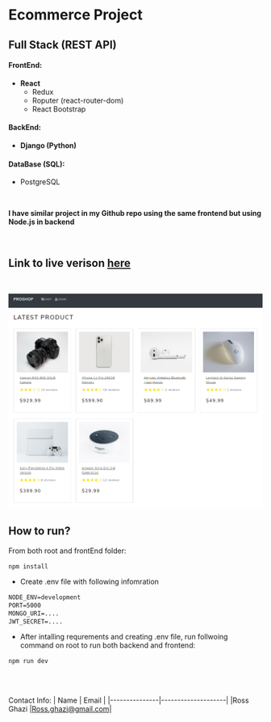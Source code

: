 # Ecommerce Project

## Full Stack (REST API)

#### FrontEnd:

- **React**
  - Redux
  - Roputer (react-router-dom)
  - React Bootstrap

#### BackEnd:

- **Django (Python)**

#### DataBase (SQL):

- PostgreSQL

<br />

**I have similar project in my Github repo using the same frontend but using Node.js in backend**

<br />

## Link to live verison [here](https://www.onlineshopsample.ca/)

<br />

![alt text](./resources\image\Preview.PNG)

## How to run?

From both root and frontEnd folder:

```
npm install
```

- Create .env file with following infomration

```
NODE_ENV=development
PORT=5000
MONGO_URI=....
JWT_SECRET=....
```

- After intalling requrements and creating .env file, run follwoing command on root to run both backend and frontend:

```
npm run dev
```

<br />
<br />

Contact Info:
| Name | Email |
|---------------|--------------------|
|Ross Ghazi |Ross.ghazi@gmail.com|
